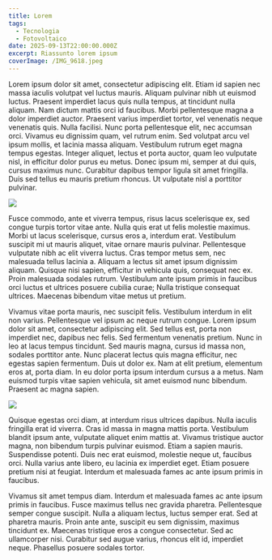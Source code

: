 ```yaml
---
title: Lorem
tags:
  - Tecnologia
  - Fotovoltaico
date: 2025-09-13T22:00:00.000Z
excerpt: Riassunto lorem ipsum
coverImage: /IMG_9618.jpeg
---
```


Lorem ipsum dolor sit amet, consectetur adipiscing elit. Etiam id sapien nec massa iaculis volutpat vel luctus mauris. Aliquam pulvinar nibh ut euismod luctus. Praesent imperdiet lacus quis nulla tempus, at tincidunt nulla aliquam. Nam dictum mattis orci id faucibus. Morbi pellentesque magna a dolor imperdiet auctor. Praesent varius imperdiet tortor, vel venenatis neque venenatis quis. Nulla facilisi. Nunc porta pellentesque elit, nec accumsan orci. Vivamus eu dignissim quam, vel rutrum enim. Sed volutpat arcu vel ipsum mollis, et lacinia massa aliquam. Vestibulum rutrum eget magna tempus egestas. Integer aliquet, lectus et porta auctor, quam leo vulputate nisl, in efficitur dolor purus eu metus. Donec ipsum mi, semper at dui quis, cursus maximus nunc. Curabitur dapibus tempor ligula sit amet fringilla. Duis sed tellus eu mauris pretium rhoncus. Ut vulputate nisl a porttitor pulvinar.

![](/IMG_9618.jpeg)

Fusce commodo, ante et viverra tempus, risus lacus scelerisque ex, sed congue turpis tortor vitae ante. Nulla quis erat ut felis molestie maximus. Morbi ut lacus scelerisque, cursus eros a, interdum erat. Vestibulum suscipit mi ut mauris aliquet, vitae ornare mauris pulvinar. Pellentesque vulputate nibh ac elit viverra luctus. Cras tempor metus sem, nec malesuada tellus lacinia a. Aliquam a lectus sit amet ipsum dignissim aliquam. Quisque nisi sapien, efficitur in vehicula quis, consequat nec ex. Proin malesuada sodales rutrum. Vestibulum ante ipsum primis in faucibus orci luctus et ultrices posuere cubilia curae; Nulla tristique consequat ultrices. Maecenas bibendum vitae metus ut pretium.

Vivamus vitae porta mauris, nec suscipit felis. Vestibulum interdum in elit non varius. Pellentesque vel ipsum ac neque rutrum congue. Lorem ipsum dolor sit amet, consectetur adipiscing elit. Sed tellus est, porta non imperdiet nec, dapibus nec felis. Sed fermentum venenatis pretium. Nunc in leo at lacus tempus tincidunt. Sed mauris magna, cursus id massa non, sodales porttitor ante. Nunc placerat lectus quis magna efficitur, nec egestas sapien fermentum. Duis ut dolor ex. Nam at elit pretium, elementum eros at, porta diam. In eu dolor porta ipsum interdum cursus a a metus. Nam euismod turpis vitae sapien vehicula, sit amet euismod nunc bibendum. Praesent ac magna sapien.

![](/next.svg)

Quisque egestas orci diam, at interdum risus ultrices dapibus. Nulla iaculis fringilla erat id viverra. Cras id massa in magna mattis porta. Vestibulum blandit ipsum ante, vulputate aliquet enim mattis at. Vivamus tristique auctor magna, non bibendum turpis pulvinar euismod. Etiam a sapien mauris. Suspendisse potenti. Duis nec erat euismod, molestie neque ut, faucibus orci. Nulla varius ante libero, eu lacinia ex imperdiet eget. Etiam posuere pretium nisi at feugiat. Interdum et malesuada fames ac ante ipsum primis in faucibus.

Vivamus sit amet tempus diam. Interdum et malesuada fames ac ante ipsum primis in faucibus. Fusce maximus tellus nec gravida pharetra. Pellentesque semper congue suscipit. Nulla a aliquam lectus, luctus semper erat. Sed at pharetra mauris. Proin ante ante, suscipit eu sem dignissim, maximus tincidunt ex. Maecenas tristique eros a congue consectetur. Sed ac ullamcorper nisi. Curabitur sed augue varius, rhoncus elit id, imperdiet neque. Phasellus posuere sodales tortor.

